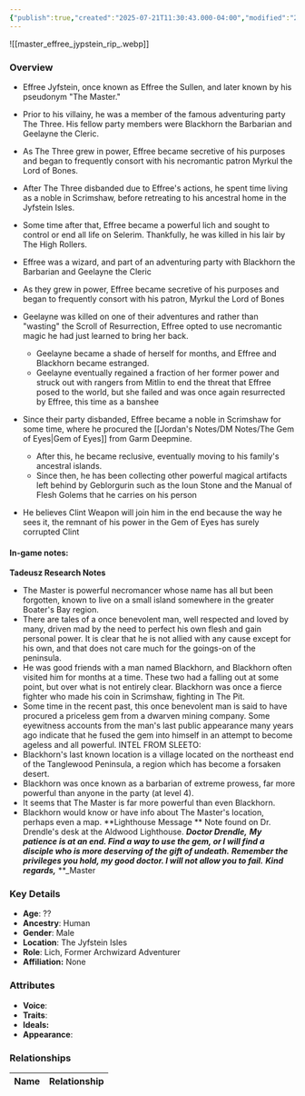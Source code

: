 ```yaml
---
{"publish":true,"created":"2025-07-21T11:30:43.000-04:00","modified":"2025-07-25T11:48:05.000-04:00","published":"2025-07-25T11:48:05.000-04:00","cssclasses":"","Age":"??","Ancestry":"Human","Gender":"Male","Location":["The Jyfstein Isles"],"Role":["Lich, Former Archwizard Adventurer"],"Affiliation":["None"],"Appearances":["[[-The High Rollers Campaign-]]"]}
---
```



![[master_effree_jypstein_rip_.webp]]

### Overview
- Effree Jyfstein, once known as Effree the Sullen, and later known by his pseudonym "The Master."
-  Prior to his villainy, he was a member of the famous adventuring party The Three. His fellow party members were Blackhorn the Barbarian and Geelayne the Cleric.
- As The Three grew in power, Effree became secretive of his purposes and began to frequently consort with his necromantic patron Myrkul the Lord of Bones.
- After The Three disbanded due to Effree's actions, he spent time living as a noble in Scrimshaw, before retreating to his ancestral home in the Jyfstein Isles.
- Some time after that, Effree became a powerful lich and sought to control or end all life on Selerim. Thankfully, he was killed in his lair by The High Rollers.

- Effree was a wizard, and part of an adventuring party with Blackhorn the Barbarian and Geelayne the Cleric
- As they grew in power, Effree became secretive of his purposes and began to frequently consort with his patron, Myrkul the Lord of Bones
- Geelayne was killed on one of their adventures and rather than "wasting" the Scroll of Resurrection, Effree opted to use necromantic magic he had just learned to bring her back.
	- Geelayne became a shade of herself for months, and Effree and Blackhorn became estranged.
	- Geelayne eventually regained a fraction of her former power and struck out with rangers from Mitlin to end the threat that Effree posed to the world, but she failed and was once again resurrected by Effree, this time as a banshee
- Since their party disbanded, Effree became a noble in Scrimshaw for some time, where he procured the [[Jordan's Notes/DM Notes/The Gem of Eyes\|Gem of Eyes]] from Garm Deepmine.
	- After this, he became reclusive, eventually moving to his family's ancestral islands.
	-  Since then, he has been collecting other powerful magical artifacts left behind by Geblorgurin such as the Ioun Stone and the Manual of Flesh Golems that he carries on his person
- He believes Clint Weapon will join him in the end because the way he sees it, the remnant of his power in the Gem of Eyes has surely corrupted Clint
#### In-game notes:
**Tadeusz Research Notes**
- The Master is powerful necromancer whose name has all but been forgotten, known to live on a small island somewhere in the greater Boater's Bay region.
- There are tales of a once benevolent man, well respected and loved by many, driven mad by the need to perfect his own flesh and gain personal power. It is clear that he is not allied with any cause except for his own, and that does not care much for the goings-on of the peninsula.
- He was good friends with a man named Blackhorn, and Blackhorn often visited him for months at a time. These two had a falling out at some point, but over what is not entirely clear. Blackhorn was once a fierce fighter who made his coin in Scrimshaw, fighting in The Pit.
- Some time in the recent past, this once benevolent man is said to have procured a priceless gem from a dwarven mining company. Some eyewitness accounts from the man's last public appearance many years ago indicate that he fused the gem into himself in an attempt to become ageless and all powerful.
INTEL FROM SLEETO:
- Blackhorn's last known location is a village located on the northeast end of the Tanglewood Peninsula, a region which has become a forsaken desert.
- Blackhorn was once known as a barbarian of extreme prowess, far more powerful than anyone in the party (at level 4).
- It seems that The Master is far more powerful than even Blackhorn.
- Blackhorn would know or have info about The Master's location, perhaps even a map.
**Lighthouse Message **
Note found on Dr. Drendle's desk at the Aldwood Lighthouse.
**_Doctor Drendle,_**
**_My patience is at an end. Find a way to use the gem, or I will find a disciple who is more deserving of the gift of undeath._**
**_Remember the privileges you hold, my good doctor. I will not allow you to fail._**
**_Kind regards,_**
**_Master

### Key Details
- **Age**: ??
- **Ancestry**: Human
- **Gender**: Male
- **Location**: The Jyfstein Isles
- **Role**: Lich, Former Archwizard Adventurer
- **Affiliation:** None

### Attributes
- **Voice**: 
- **Traits**: 
- **Ideals:** 
- **Appearance**:

### Relationships

| Name  | Relationship |
| ----- | ------------ |
